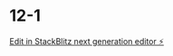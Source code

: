 # 12-1

[Edit in StackBlitz next generation editor ⚡️](https://stackblitz.com/~/github.com/RArtutos/12-1)